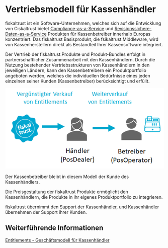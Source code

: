 # Vertriebsmodell für Kassenhändler

fiskaltrust ist ein Software-Unternehmen, welches sich auf die Entwicklung von Ciskaltrust bietet [Compliance-as-a-Service](../product-service-description/README.md) und [Revisionssichere-Daten-as-a-Service](../product-service-description/README.md) Produkten für Kassenbetreiber innerhalb Europas konzentriert. Das fiskaltrust Basisprodukt, die fsikaltrust.Middleware, wird von Kassenherstellern direkt als Bestandteil Ihrer Kassensoftware integriert.

Der Vertrieb der fiskaltrust.Produkte und Produkt-Bundles erfolgt in partnerschaftlicher Zusammenarbeit mit den Kassenhändlern. Durch die Nutzung bestehender Vertriebsstrukturen von Kassenhändlern in den jeweiligen Ländern, kann den Kassenbetreibern ein Produktportfolio angeboten werden, welches die individuellen Bedürfnisse eines jeden einzelnen seiner Kunden (Kassenbetreiber) berücksichtigt und erfüllt.

![distributsionsmodell](media/distributsionsmodell.png)

Der Kassenbetreiber bleibt in diesem Modell der Kunde des Kassenhändlers.

Die Preisgestaltung der fiskaltrust Produkte ermöglicht den Kassenhändlern, die Produkte in ihr eigenes Produktportfolio zu integrieren.

fiskaltrust übernimmt den Support der Kassenhändler, und Kassenhändler übernehmen der Support ihrer Kunden.

## Weiterführende Informationen

[Entitlements - Geschäftsmodell für Kassenhändler](02-pre-sales/entitlements.md)